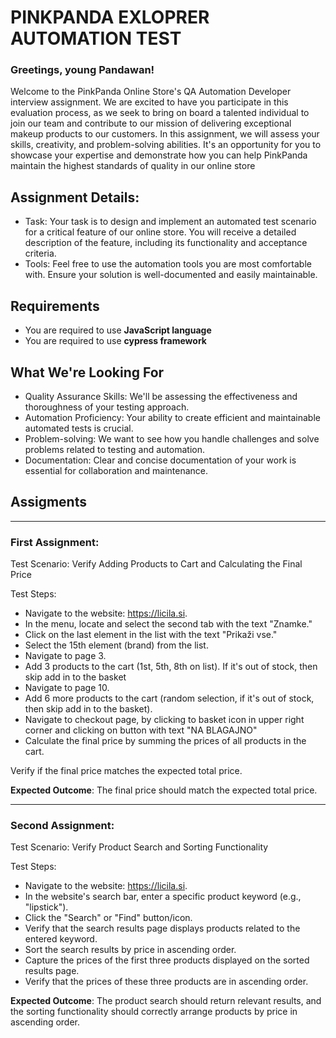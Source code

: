 # PINKPANDA EXLOPRER AUTOMATION TEST

### Greetings, young Pandawan!

Welcome to the PinkPanda Online Store's QA Automation Developer interview assignment. We are excited to have you participate in this evaluation process, as we seek to bring on board a talented individual to join our team and contribute to our mission of delivering exceptional makeup products to our customers.
In this assignment, we will assess your skills, creativity, and problem-solving abilities. It's an opportunity for you to showcase your expertise and demonstrate how you can help PinkPanda maintain the highest standards of quality in our online store

## Assignment Details:
- Task: Your task is to design and implement an automated test scenario for a critical feature of our online store. You will receive a detailed description of the feature, including its functionality and acceptance criteria.
- Tools: Feel free to use the automation tools you are most comfortable with. Ensure your solution is well-documented and easily maintainable.

## Requirements
- You are required to use **JavaScript language**
- You are required to use **cypress framework**

## What We're Looking For
- Quality Assurance Skills: We'll be assessing the effectiveness and thoroughness of your testing approach.
- Automation Proficiency: Your ability to create efficient and maintainable automated tests is crucial.
- Problem-solving: We want to see how you handle challenges and solve problems related to testing and automation.
- Documentation: Clear and concise documentation of your work is essential for collaboration and maintenance.

## Assigments

---
### First Assignment:

Test Scenario: Verify Adding Products to Cart and Calculating the Final Price

Test Steps:

- Navigate to the website: https://licila.si.
- In the menu, locate and select the second tab with the text "Znamke."
- Click on the last element in the list with the text "Prikaži vse."
- Select the 15th element (brand) from the list.
- Navigate to page 3.
- Add 3 products to the cart (1st, 5th, 8th on list). If it's out of stock, then skip add in to the basket
- Navigate to page 10.
- Add 6 more products to the cart (random selection, if it's out of stock, then skip add in to the basket).
- Navigate to checkout page, by clicking to basket icon in upper right corner and clicking on button with text "NA BLAGAJNO"
- Calculate the final price by summing the prices of all products in the cart.

Verify if the final price matches the expected total price.

**Expected Outcome**: The final price should match the expected total price.

---

### Second Assignment:

Test Scenario: Verify Product Search and Sorting Functionality

Test Steps:

- Navigate to the website: https://licila.si.
- In the website's search bar, enter a specific product keyword (e.g., "lipstick").
- Click the "Search" or "Find" button/icon.
- Verify that the search results page displays products related to the entered keyword.
- Sort the search results by price in ascending order.
- Capture the prices of the first three products displayed on the sorted results page.
- Verify that the prices of these three products are in ascending order.

**Expected Outcome**: The product search should return relevant results, and the sorting functionality should correctly arrange products by price in ascending order.





